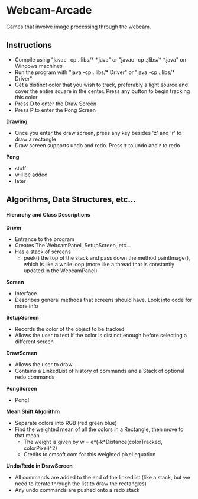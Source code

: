 # Webcam-Arcade

Games that involve image processing through the webcam.

## Instructions
- Compile using "javac -cp .:libs/\* \*.java" or "javac -cp .;libs/\* \*.java" on Windows machines
- Run the program with "java -cp .:libs/\* Driver" or "java -cp .;libs/\* Driver"
- Get a distinct color that you wish to track, preferably a light source and cover the entire square in the center. Press any button to begin tracking this color
- Press **D** to enter the Draw Screen
- Press **P** to enter the Pong Screen

__Drawing__
- Once you enter the draw screen, press any key besides 'z' and 'r' to draw a rectangle
- Draw screen supports undo and redo. Press __z__ to undo and __r__ to redo

__Pong__
- stuff
- will be added
- later


## Algorithms, Data Structures, etc...

#### Hierarchy and Class Descriptions

__Driver__
- Entrance to the program
- Creates The WebcamPanel, SetupScreen, etc...
- Has a stack of screens
  - peek() the top of the stack and pass down the method paintImage(), which is like a while loop (more like a thread that is constantly updated in the WebcamPanel)

__Screen__
- Interface
- Describes general methods that screens should have. Look into code for more info

__SetupScreen__
- Records the color of the object to be tracked
- Allows the user to test if the color is distinct enough before selecting a different screen

__DrawScreen__
- Allows the user to draw
- Contains a LinkedList of history of commands and a Stack of optional redo commands

__PongScreen__
- Pong!

__Mean Shift Algorithm__
- Separate colors into RGB (red green blue)
- Find the weighted mean of all the colors in a Rectangle, then move to that mean
  - The weight is given by w = e^(-k*Distance(colorTracked, colorPixel)^2)
  - Credits to cmsoft.com for this weighted pixel equation

__Undo/Redo in DrawScreen__
- All commands are added to the end of the linkedlist (like a stack, but we need to iterate through the list to draw the rectangles)
- Any undo commands are pushed onto a redo stack
